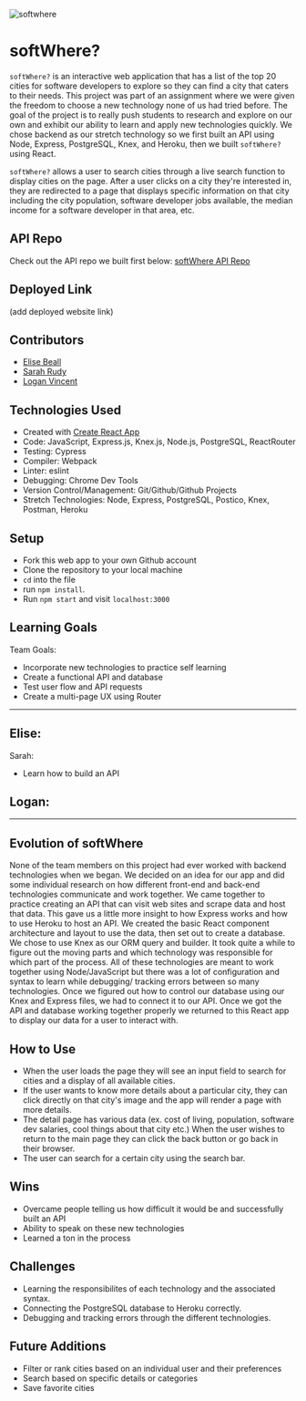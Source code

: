 ![softwhere](https://user-images.githubusercontent.com/78389005/140847121-2bd5e432-bca0-46f7-a761-3d5b375b3525.gif)

# softWhere?
`softWhere?` is an interactive web application that has a list of the top 20 cities for software developers to explore so they can find a city that caters to their needs. This project was part of an assignment where we were given the freedom to choose a new technology none of us had tried before. The goal of the project is to really push students to research and explore on our own and exhibit our ability to learn and apply new technologies quickly. We chose backend as our stretch technology so we first built an API using Node, Express, PostgreSQL, Knex, and Heroku, then we built `softWhere?` using React. 

`softWhere?` allows a user to search cities through a live search function to display cities on the page. After a user clicks on a city they're interested in, they are redirected to a page that displays specific information on that city including the city population, software developer jobs available, the median income for a software developer in that area, etc. 

## API Repo
Check out the API repo we built first below:
[softWhere API Repo](https://github.com/sarahrudy/i-wanna-live-there-api)

## Deployed Link
(add deployed website link)

## Contributors
- [Elise Beall](https://github.com/elisebeall)
- [Sarah Rudy](https://github.com/sarahrudy)
- [Logan Vincent](https://github.com/Logandv3)


## Technologies Used
* Created with [Create React App](https://github.com/facebook/create-react-app)
* Code: JavaScript, Express.js, Knex.js, Node.js, PostgreSQL, ReactRouter
* Testing: Cypress
* Compiler: Webpack
* Linter: eslint
* Debugging: Chrome Dev Tools
* Version Control/Management: Git/Github/Github Projects
* Stretch Technologies: Node, Express, PostgreSQL, Postico, Knex, Postman, Heroku


## Setup
- Fork this web app to your own Github account
- Clone the repository to your local machine
- `cd` into the file
- run `npm install`.
- Run `npm start` and visit `localhost:3000`


## Learning Goals
Team Goals:
- Incorporate new technologies to practice self learning 
- Create a functional API and database
- Test user flow and API requests
- Create a multi-page UX using Router
---
Elise:
- 

Sarah:
- Learn how to build an API

Logan:
- 
---


## Evolution of softWhere
None of the team members on this project had ever worked with backend technologies when we began.  We decided on an idea for our app and did some individual research on how different front-end and back-end technologies communicate and work together.  We came together to practice creating an API that can visit web sites and scrape data and host that data.  This gave us a little more insight to how Express works and how to use Heroku to host an API.  We created the basic React component architecture and layout to use the data, then set out to create a database.  We chose to use Knex as our ORM query and builder.  It took quite a while to figure out the moving parts and which technology was responsible for which part of the process.  All of these technologies are meant to work together using Node/JavaScript but there was a lot of configuration and syntax to learn while debugging/ tracking errors between so many technologies.  Once we figured out how to control our database using our Knex and Express files, we had to connect it to our API. Once we got the API and database working together properly we returned to this React app to display our data for a user to interact with.


## How to Use
- When the user loads the page they will see an input field to search for cities and a display of all available cities.
- If the user wants to know more details about a particular city, they can click directly on that city's image and the app will render a page with more details. 
- The detail page has various data (ex. cost of living, population, software dev salaries, cool things about that city etc.)  When the user wishes to return to the main page they can click the back button or go back in their browser.
- The user can search for a certain city using the search bar.


## Wins
- Overcame people telling us how difficult it would be and successfully built an API
- Ability to speak on these new technologies
- Learned a ton in the process 


## Challenges
- Learning the responsibilites of each technology and the associated syntax.
- Connecting the PostgreSQL database to Heroku correctly.
- Debugging and tracking errors through the different technologies.


## Future Additions
- Filter or rank cities based on an individual user and their preferences
- Search based on specific details or categories
- Save favorite cities

